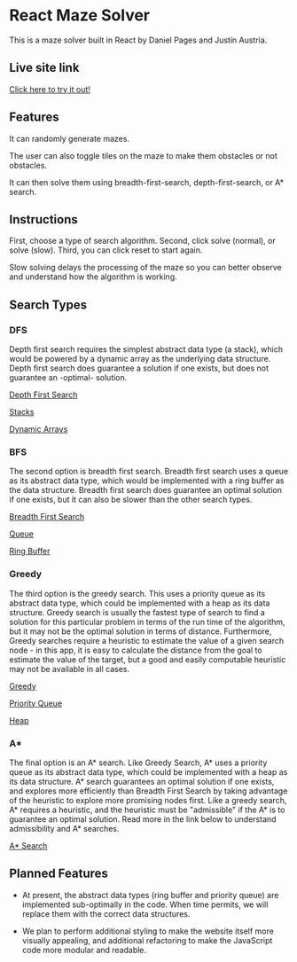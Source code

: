 # React Maze Solver

This is a maze solver built in React by Daniel Pages and Justin Austria.

## Live site link

[Click here to try it out!][live]

[live]: https://react-maze-solver.herokuapp.com/

## Features

It can randomly generate mazes.

The user can also toggle tiles on the maze to make them obstacles or not obstacles.

It can then solve them using breadth-first-search, depth-first-search, or A* search.

## Instructions
First, choose a type of search algorithm.
Second, click solve (normal), or solve (slow).
Third, you can click reset to start again.

Slow solving delays the processing of the maze so you can better observe and understand how the algorithm is working.

## Search Types

### DFS
Depth first search requires the simplest abstract data type (a stack), which would be powered by a dynamic array as the underlying data structure. Depth first search does guarantee a solution if one exists, but does not guarantee an -optimal- solution.

[Depth First Search][dfs]

[dfs]: https://en.wikipedia.org/wiki/Depth-first_search

[Stacks][stack]

[stack]: https://en.wikipedia.org/wiki/Stack_(abstract_data_type)

[Dynamic Arrays][dyn_arr]

[dyn_arr]: https://en.wikipedia.org/wiki/Dynamic_array

### BFS
The second option is breadth first search. Breadth first search uses a queue as its abstract data type, which would be implemented with a ring buffer as the data structure. Breadth first search does guarantee an optimal solution if one exists, but it can also be slower than the other search types.

[Breadth First Search][bfs]

[bfs]: https://en.wikipedia.org/wiki/Breadth-first_search

[Queue][q]

[q]: https://en.wikipedia.org/wiki/Queue_(abstract_data_type)

[Ring Buffer][RB]

[RB]: https://en.wikipedia.org/wiki/Circular_buffer

### Greedy
The third option is the greedy search. This uses a priority queue as its abstract data type, which could be implemented with a heap as its data structure. Greedy search is usually the fastest type of search to find a solution for this particular problem in terms of the run time of the algorithm, but it may not be the optimal solution in terms of distance. Furthermore, Greedy searches require a heuristic to estimate the value of a given search node - in this app, it is easy to calculate the distance from the goal to estimate the value of the target, but a good and easily computable heuristic may not be available in all cases.

[Greedy][greed]

[greed]: https://en.wikipedia.org/wiki/Greedy_algorithm

[Priority Queue][PQ]

[PQ]: https://en.wikipedia.org/wiki/Priority_queue

[Heap][heap]

[heap]: https://en.wikipedia.org/wiki/Heap_(data_structure)

### A*
The final option is an A* search. Like Greedy Search, A* uses a priority queue as its abstract data type, which could be implemented with a heap as its data structure. A* search guarantees an optimal solution if one exists, and explores more efficiently than Breadth First Search by taking advantage of the heuristic to explore more promising nodes first. Like a greedy search, A* requires a heuristic, and the heuristic must be "admissible" if the A* is to guarantee an optimal solution. Read more in the link below to understand admissibility and A* searches.

[A* Search][astar]

[astar]: https://en.wikipedia.org/wiki/A*_search_algorithm

## Planned Features

- At present, the abstract data types (ring buffer and priority queue) are implemented sub-optimally in the code. When time permits, we will replace them with the correct data structures.

- We plan to perform additional styling to make the website itself more visually appealing, and additional refactoring to make the JavaScript code more modular and readable.
